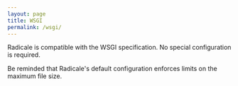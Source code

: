 ```yaml
---
layout: page
title: WSGI
permalink: /wsgi/
---
```


Radicale is compatible with the WSGI specification. No special configuration
is required.

Be reminded that Radicale's default configuration enforces limits on the
maximum file size.
